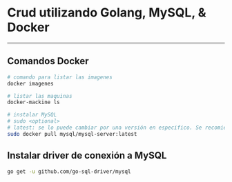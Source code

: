 # Crud utilizando Golang, MySQL, & Docker

---

## Comandos Docker

```bash
# comando para listar las imagenes
docker imagenes

# listar las maquinas
docker-mackine ls

# instalar MySQL
# sudo <optional>
# latest: se lo puede cambiar por una versión en especifico. Se recomienda siempre seleccionar una version para evitar errores con la compatibilidad de versiones
sudo docker pull mysql/mysql-server:latest
```

## Instalar driver de conexión a MySQL

```bash
go get -u github.com/go-sql-driver/mysql
```
